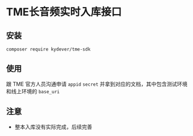 # TME长音频实时入库接口

## 安装

```
composer require kydever/tme-sdk
```

## 使用

跟 TME 官方人员沟通申请 `appid` `secret` 并拿到对应的文档，其中包含测试环境和线上环境的 `base_uri`

## 注意

- 整本入库没有实际完成，后续完善
